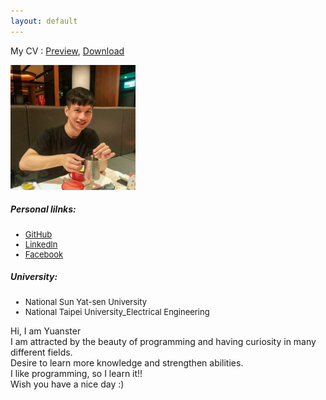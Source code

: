 ```yaml
---
layout: default
---
```

<style>
    @import "/assets/css/image_around.css";
    li{
        font-size: 13px;
    }
</style>

My CV : [Preview](./docs/CV.pdf), <a href="https://github.com/YaoyuanHsu/Yuanster/raw/gh-pages/docs/CV.pdf" target="_self">Download</a>

<div class="image-container">
    <img class="image_left" src="index_profile.jpg" alt="drawing" width="200"/>
    <h5>Personal lilnks:</h5>
    <ul>
        <li><a href="https://github.com/YaoyuanHsu" target="_self">GitHub</a></li>
        <li><a href="https://www.linkedin.com/in/yaoyuan-hsu/" target="_self">LinkedIn</a></li>
        <li><a href="https://www.facebook.com/profile.php?id=100000597043596" target="_self">Facebook</a></li>
    </ul>
    <h5>University:</h5>
    <ul>
        <li>National Sun Yat-sen University</li><li>National Taipei University_Electrical Engineering</li>
    </ul>
</div>  

Hi, I am Yuanster  
    I am attracted by the beauty of programming and having curiosity in many different fields.  
    Desire to learn more knowledge and strengthen abilities.  
    I like programming, so I learn it!!  
    Wish you have a nice day :) 
